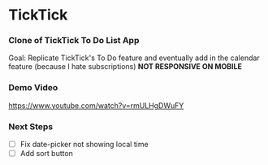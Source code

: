 # TickTick

### Clone of TickTick To Do List App

Goal: Replicate TickTick's To Do feature and eventually add in the calendar feature (because I hate subscriptions)
**NOT RESPONSIVE ON MOBILE**

### Demo Video

https://www.youtube.com/watch?v=rmULHgDWuFY

### Next Steps

- [ ] Fix date-picker not showing local time
- [ ] Add sort button
